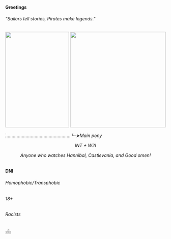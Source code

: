 <h4>Greetings</h4>

<h6>"Sailors tell stories, Pirates make legends."<h6>
 
<p align="Left">
 <img width="200" height="300" src="https://github.com/user-attachments/assets/11533f83-89cc-4c34-8acf-6fb77812eadc">
<img width="300" height="300" src="https://github.com/user-attachments/assets/0f8947e7-6049-498f-9e7a-9008c1ed9c92">
</p>

.ׂ..................................................╰┈➤Main pony
<p align="Center">
INT + W2I
 </p>
 <p align="Center">
Anyone who watches Hannibal, Castlevania, and Good omen!
 </p>
 
 
<h4>DNI</h4> 
<h6>Homophobic/Transphobic</h6>
<h6>18+</h6>
<h6>Racists</h6>
𓊝

